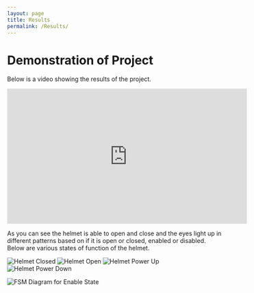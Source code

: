 ```yaml
---
layout: page
title: Results
permalink: /Results/
---
```


# Demonstration of Project

Below is a video showing the results of the project. 

<iframe width="560" height="315" src="https://www.youtube.com/embed/C_qrYeCEahk" frameborder="0" allow="autoplay; encrypted-media" allowfullscreen></iframe>

As you can see the helmet is able to open and close and the eyes light up in different patterns based on if it is open or closed, enabled or disabled. Below are various states of function of the helmet.

![Helmet Closed](./assets/img/helmetClosed.png)
![Helmet Open](./assets/img/helmetOpen.png)
![Helmet Power Up](./assets/img/helmetPowerUp.png)
![Helmet Power Down](./assets/img/helmetPowerDown.png)


![FSM Diagram for Enable State](./assets/img/helmetClosed.png)
